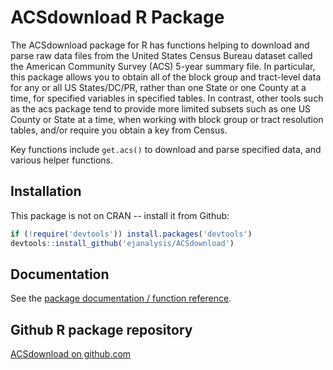 # ACSdownload R Package 

The ACSdownload package for R has functions helping to download and parse raw data files from the United States Census Bureau dataset called the American Community Survey (ACS) 5-year summary file. In particular, this package allows you to obtain all of the block group and tract-level data for any or all US States/DC/PR, rather than one State or one County at a time, for specified variables in specified tables. In contrast, other tools such as the acs package tend to provide more limited subsets such as one US County or State at a time, when working with block group or tract resolution tables, and/or require you obtain a key from Census.

Key functions include `get.acs()` to download and parse specified data, and various helper functions.

## Installation

This package is not on CRAN -- install it from Github:

```r
if (!require('devtools')) install.packages('devtools')
devtools::install_github('ejanalysis/ACSdownload')
```

## Documentation

See the [package documentation / function reference](http://ejanalysis.github.io/ACSdownload/).


## Github R package repository

[ACSdownload on github.com](https://github.com/ejanalysis/ACSdownload?tab=readme-ov-file#readme)
